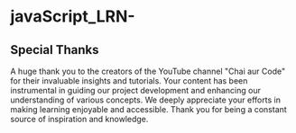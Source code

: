 # javaScript_LRN-

## Special Thanks

A huge thank you to the creators of the YouTube channel "Chai aur Code" for their invaluable insights and tutorials. Your content has been instrumental in guiding our project development and enhancing our understanding of various concepts. We deeply appreciate your efforts in making learning enjoyable and accessible. Thank you for being a constant source of inspiration and knowledge.
